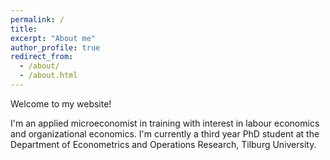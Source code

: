 ```yaml
---
permalink: /
title: 
excerpt: "About me"
author_profile: true
redirect_from: 
  - /about/
  - /about.html
---
```


Welcome to my website!

I'm an applied microeconomist in training with interest in labour economics and organizational economics. I'm currently a third year PhD student at the Department of Econometrics and Operations Research, Tilburg University. 
